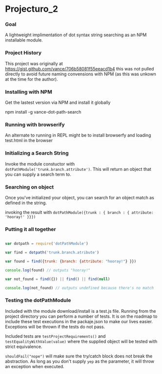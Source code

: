 Projecturo_2
============

### Goal

A lightweight implimentation of dot syntax string searching as an NPM installable module.


### Project History

This project was originally at https://gist.github.com/vance/706b58081f55eeacd1b4 this was not pulled directly to avoid future naming convensions with NPM (as this was unkown at the time for the author).


### Installing with NPM

Get the lastest version via NPM and install it globally

npm install -g vance-dot-path-search



### Running with browserify

An alternate to running in REPL might be to install browserfy and loading test.html in the browser


### Initializing a Search String

Invoke the module constuctor with `dotPathModule('trunk.branch.attribute')`. This will return an object that you can supply a search term to.

### Searching on object

Once you've initialized your object, you can search for an object match as defined in the string.

invoking the result with `dotPathModule({trunk : { branch : { attribute: 'hooray!' }}})`


### Putting it all together


```javascript

var dotpath = require('dotPathModule')

var find = dotpath('trunk.branch.atribute')

var found = find({trunk: {branch: {attribute: "hooray!"} }})

console.log(found) // outputs "hooray!"

var not_found = find({}) || find() || find(null)

console.log(not_found) // outputs undefined because there's no match

```


### Testing the dotPathModule


Included with the module download/install is a test.js file. Running from the project directory you can perform a number of tests. It is on the roadmap to include these test executions in the packaje.json to make our lives easier. Exceptions will be thrown if the tests do not pass.

Included tests are `testProjectRequirements()` and `testEqualityWithValue(value)` where the supplied object will  be tested with strict equivalence.

`shouldFail("nope")` will make sure the try/catch block does not break the abstraction. As long as you don't supply `yep` as the parameter, it will throw an exception when executed.










